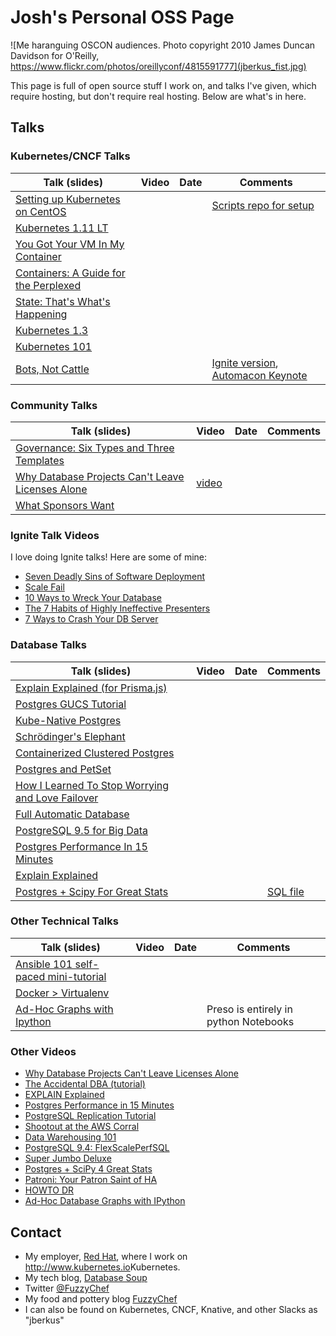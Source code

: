 # Josh's Personal OSS Page


![Me haranguing OSCON audiences.  Photo copyright 2010 James Duncan Davidson for O'Reilly, https://www.flickr.com/photos/oreillyconf/4815591777](jberkus_fist.jpg)

This page is full of open source stuff I work on, and
talks I've given, which require hosting, but don't require real
hosting.  Below are what's in here.

## Talks

### Kubernetes/CNCF Talks

| Talk (slides) | Video | Date | Comments |
| ---------------- | ----- | ------------- | --------------------------- |
| [Setting up Kubernetes on CentOS](kube_on_centos) | | | [Scripts repo for setup](https://github.com/jberkus/centos-kubernetes) |
| [Kubernetes 1.11 LT](pdf_presos/kubernetes_111.pdf) | | | | 
| [You Got Your VM In My Container](vm-in-container) | | | | 
| [Containers: A Guide for the Perplexed](perplexed) | | | | 
| [State: That's What's Happening](state_happening) | | | | 
| [Kubernetes 1.3](kubernetes_13) | | | | 
| [Kubernetes 101](kube101) | | | | 
| [Bots, Not Cattle](bots_not_cattle) | | | [Ignite version](pdf_presos/bots_not_cattle_ignite.pdf), [Automacon Keynote](pdf_presos/bots_not_cattle_automacon.pdf)

### Community Talks

| Talk (slides) | Video | Date | Comments |
| ---------------- | ----- | ------------- | --------------------------- |
| [Governance: Six Types and Three Templates](gov6/) | | | | 
| [Why Database Projects Can't Leave Licenses Alone](pdf_presos/dbs_and_licenses.pdf) | [video](https://drive.google.com/file/d/1MXv8Jctvw3q0uybr5qZVP-u4nlgk1ISL/view?usp=sharing) | | |
| [What Sponsors Want](pdf_presos/what_sponsors_want.pdf) | | | | 

### Ignite Talk Videos

I love doing Ignite talks!  Here are some of mine:

* [Seven Deadly Sins of Software Deployment](https://www.youtube.com/watch?v=VG5ZOOb5T9o)
* [Scale Fail](https://www.youtube.com/watch?v=nPG4sK_glls)
* [10 Ways to Wreck Your Database](https://www.youtube.com/watch?v=Qw313OsFpqA)
* [The 7 Habits of Highly Ineffective Presenters](https://www.youtube.com/watch?v=pOTrOw770yY)
* [7 Ways to Crash Your DB Server](https://www.youtube.com/watch?v=JzQDS2VT0yc)

### Database Talks

| Talk (slides) | Video | Date | Comments |
| ---------------- | ----- | ------------- | --------------------------- |
| [Explain Explained (for Prisma.js)](explain2/) | | | | 
| [Postgres GUCS Tutorial](https://github.com/jberkus/annotated.conf) | | | | 
| [Kube-Native Postgres](kube_native_pg) | | | | 
| [Schrödinger's Elephant](shrodinger) | | | | 
| [Containerized Clustered Postgres](container_cluster_pg) | | | | 
| [Postgres and PetSet](petset_postgres) | | | | 
| [How I Learned To Stop Worrying and Love Failover](love_failover) | | | | 
| [Full Automatic Database](full_automatic_db) | | | | 
| [PostgreSQL 9.5 for Big Data](95_big_data) | | | | 
| [Postgres Performance In 15 Minutes](performance_in_15_min/index.html) | | | | 
| [Explain Explained](explain_explained/index.html) | | | |
| [Postgres + Scipy For Great Stats](postgres_python_great_stats/index.html) | | | [SQL file](postgres_python_great_stats/builddb.sql)

### Other Technical Talks

| Talk (slides) | Video | Date | Comments |
| ---------------- | ----- | ------------- | --------------------------- |
| [Ansible 101 self-paced mini-tutorial](https://github.com/jberkus/ansible101) | | | | 
| [Docker > Virtualenv](docker_gt_virtualenv) | | | | 
| [Ad-Hoc Graphs with Ipython](https://github.com/jberkus/jberkus.github.io/tree/master/ipython_graphs) | | | Preso is entirely in python Notebooks

### Other Videos

* [Why Database Projects Can't Leave Licenses Alone](https://drive.google.com/file/d/1MXv8Jctvw3q0uybr5qZVP-u4nlgk1ISL/view?usp=sharing)
* [The Accidental DBA (tutorial)](https://www.youtube.com/watch?v=qoQRGl_P2aQ)
* [EXPLAIN Explained](https://www.youtube.com/watch?v=aPeNhJM75lo)
* [Postgres Performance in 15 Minutes](https://www.youtube.com/watch?v=dBeXS5aFLNc)
* [PostgreSQL Replication Tutorial](https://www.youtube.com/watch?v=GobQw9LMEaw)
* [Shootout at the AWS Corral](https://www.youtube.com/watch?v=WV5P2DgxPoI)
* [Data Warehousing 101](https://www.youtube.com/watch?v=b8UrFHtBMws)
* [PostgreSQL 9.4: FlexScalePerfSQL](https://www.youtube.com/watch?v=oeOsVjaFB9I)
* [Super Jumbo Deluxe](https://www.youtube.com/watch?v=eH37pcvrmgs)
* [Postgres + SciPy 4 Great Stats](https://www.youtube.com/watch?v=5VvtLUWc8IY)
* [Patroni: Your Patron Saint of HA](https://www.youtube.com/watch?v=OH9WSEiMsAw)
* [HOWTO DR](https://www.youtube.com/watch?v=Tqb5964JzlI)
* [Ad-Hoc Database Graphs with IPython](https://www.youtube.com/watch?v=t8DKgP9roxQ)

## Contact

* My employer, <a href="http://www.redhat.com">Red Hat</a>, where I work on <http://www.kubernetes.io>Kubernetes</a>.
* My tech blog, <a href="http://www.databasesoup.com">Database Soup</a>
* Twitter <a href="http://twitter.com/FuzzyChef">@FuzzyChef</a>
* My food and pottery blog <a href="http://www.fuzzychef.org">FuzzyChef</a>
* I can also be found on Kubernetes, CNCF, Knative, and other Slacks as "jberkus"

